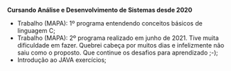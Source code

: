 __Cursando Análise e Desenvolvimento de Sistemas desde 2020__

- Trabalho (MAPA): 1º programa
      entendendo conceitos básicos de linguagem C;
- Trabalho (MAPA): 2º programa
      realizado em junho de 2021. Tive muita dificuldade em fazer. Quebrei cabeça por muitos dias e infelizmente não saiu como o proposto. Que continue os desafios para aprendizado ;-);
- Introdução ao JAVA exercícios;
